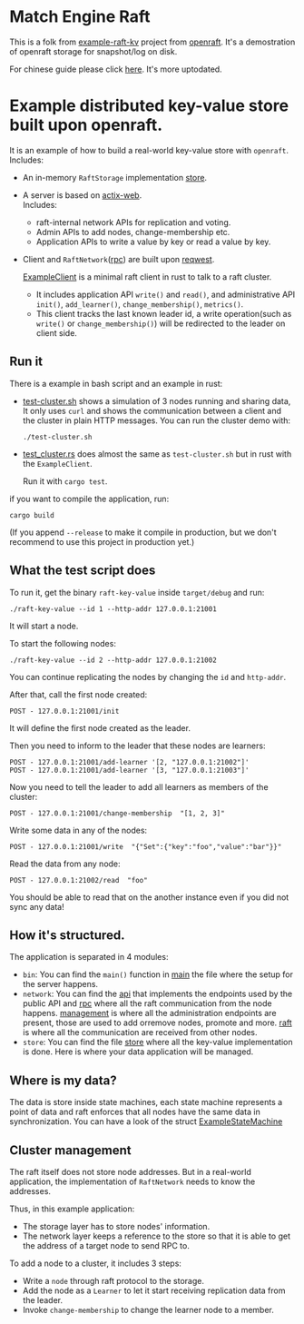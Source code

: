 # Match Engine Raft
This is a folk from [example-raft-kv](https://github.com/datafuselabs/openraft/tree/main/example-raft-kv) project from [openraft](https://github.com/datafuselabs/openraft). It's a demostration of openraft storage for snapshot/log on disk.

For chinese guide please click [here](./GUIDE_cn.md). It's more uptodated. 

# Example distributed key-value store built upon openraft.



It is an example of how to build a real-world key-value store with `openraft`.
Includes:
- An in-memory `RaftStorage` implementation [store](./src/store/store.rs).

- A server is based on [actix-web](https://docs.rs/actix-web/4.0.0-rc.2).  
  Includes:
  - raft-internal network APIs for replication and voting.
  - Admin APIs to add nodes, change-membership etc.
  - Application APIs to write a value by key or read a value by key.

- Client and `RaftNetwork`([rpc](./src/network/raft_network_impl)) are built upon [reqwest](https://docs.rs/reqwest).

  [ExampleClient](./src/client.rs) is a minimal raft client in rust to talk to a raft cluster.
  - It includes application API `write()` and `read()`, and administrative API `init()`, `add_learner()`, `change_membership()`, `metrics()`.
  - This client tracks the last known leader id, a write operation(such as `write()` or `change_membership()`) will be redirected to the leader on client side.

## Run it

There is a example in bash script and an example in rust:

- [test-cluster.sh](./test-cluster.sh) shows a simulation of 3 nodes running and sharing data,
  It only uses `curl` and shows the communication between a client and the cluster in plain HTTP messages.
  You can run the cluster demo with:

  ```shell
  ./test-cluster.sh
  ```

- [test_cluster.rs](./tests/cluster/test_cluster.rs) does almost the same as `test-cluster.sh` but in rust
  with the `ExampleClient`.

  Run it with `cargo test`.


if you want to compile the application, run:

```shell
cargo build
```

(If you append `--release` to make it compile in production, but we don't recommend to use
this project in production yet.)

## What the test script does

To run it, get the binary `raft-key-value` inside `target/debug` and run:

```shell
./raft-key-value --id 1 --http-addr 127.0.0.1:21001
```

It will start a node.

To start the following nodes:

```shell
./raft-key-value --id 2 --http-addr 127.0.0.1:21002
```

You can continue replicating the nodes by changing the `id` and `http-addr`.

After that, call the first node created:

```
POST - 127.0.0.1:21001/init
```

It will define the first node created as the leader.

Then you need to inform to the leader that these nodes are learners:

```
POST - 127.0.0.1:21001/add-learner '[2, "127.0.0.1:21002"]'
POST - 127.0.0.1:21001/add-learner '[3, "127.0.0.1:21003"]'
```

Now you need to tell the leader to add all learners as members of the cluster:

```
POST - 127.0.0.1:21001/change-membership  "[1, 2, 3]"
```

Write some data in any of the nodes:

```
POST - 127.0.0.1:21001/write  "{"Set":{"key":"foo","value":"bar"}}"
```

Read the data from any node:

```
POST - 127.0.0.1:21002/read  "foo"
```

You should be able to read that on the another instance even if you did not sync any data!


## How it's structured.

The application is separated in 4 modules:

 - `bin`: You can find the `main()` function in [main](./src/bin/main.rs) the file where the setup for the server happens.
 - `network`: You can find the [api](./src/network/api.rs) that implements the endpoints used by the public API and [rpc](./src/network/raft_network_impl) where all the raft communication from the node happens. [management](./src/network/management.rs) is where all the administration endpoints are present, those are used to add orremove nodes, promote and more. [raft](./src/network/raft.rs) is where all the communication are received from other nodes.
 - `store`: You can find the file [store](./src/store/mod.rs) where all the key-value implementation is done. Here is where your data application will be managed.

## Where is my data?

The data is store inside state machines, each state machine represents a point of data and
raft enforces that all nodes have the same data in synchronization. You can have a look of
the struct [ExampleStateMachine](./src/store/mod.rs)

## Cluster management

The raft itself does not store node addresses.
But in a real-world application, the implementation of `RaftNetwork` needs to know the addresses.

Thus, in this example application:

- The storage layer has to store nodes' information.
- The network layer keeps a reference to the store so that it is able to get the address of a target node to send RPC to.

To add a node to a cluster, it includes 3 steps:

- Write a `node` through raft protocol to the storage.
- Add the node as a `Learner` to let it start receiving replication data from the leader.
- Invoke `change-membership` to change the learner node to a member.
